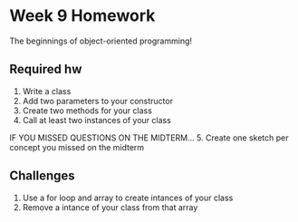 # Week 9 Homework 

The beginnings of object-oriented programming! 

## Required hw 
1. Write a class 
2. Add two parameters to your constructor 
3. Create two methods for your class 
4. Call at least two instances of your class 

IF YOU MISSED QUESTIONS ON THE MIDTERM...
5. Create one sketch per concept you missed on the midterm 

## Challenges 
1. Use a for loop and array to create intances of your class 
2. Remove a intance of your class from that array 
